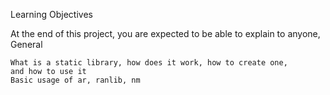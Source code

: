 Learning Objectives

At the end of this project, you are expected to be able to explain to anyone,
General

    What is a static library, how does it work, how to create one,
    and how to use it
    Basic usage of ar, ranlib, nm

